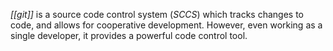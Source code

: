 _[[git]]_ is a source code control system (_SCCS_) which tracks changes to code, and allows for cooperative development. However, even working as a single developer, it provides a powerful code control tool.